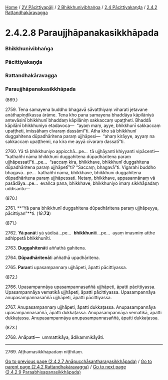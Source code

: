 
[Home](/) / [2V Pācittiyapāḷi](/tipitaka/2V.md) / [2 Bhikkhunivibhaṅga](/tipitaka/2V/2.md) / [2.4 Pācittiyakaṇḍa](/tipitaka/2V/2/2.4.md) / [2.4.2 Rattandhakāravagga](/tipitaka/2V/2/2.4/2.4.2.md)

# 2.4.2.8 Paraujjhāpanakasikkhāpada

### Bhikkhunivibhaṅga

### Pācittiyakaṇḍa

### Rattandhakāravagga

### Paraujjhāpanakasikkhāpada

(869.)

2759\. Tena samayena buddho bhagavā sāvatthiyaṃ viharati jetavane anāthapiṇḍikassa ārāme. Tena kho pana samayena bhaddāya kāpilāniyā antevāsinī bhikkhunī bhaddaṃ kāpilāniṃ sakkaccaṃ upaṭṭheti. Bhaddā kāpilānī bhikkhuniyo etadavoca—  “ayaṃ maṃ, ayye, bhikkhunī sakkaccaṃ upaṭṭheti, imissāhaṃ cīvaraṃ dassāmī”ti. Atha kho sā bhikkhunī duggahitena dūpadhāritena paraṃ ujjhāpesi—  “ahaṃ kirāyye, ayyaṃ na sakkaccaṃ upaṭṭhemi, na kira me ayyā cīvaraṃ dassatī”ti.

2760\. Yā tā bhikkhuniyo appicchā…pe…  tā ujjhāyanti khiyyanti vipācenti—  “kathañhi nāma bhikkhunī duggahitena dūpadhāritena paraṃ ujjhāpessatī”ti…pe…  “saccaṃ kira, bhikkhave, bhikkhunī duggahitena dūpadhāritena paraṃ ujjhāpetī”ti? “Saccaṃ, bhagavā”ti. Vigarahi buddho bhagavā…pe…  kathañhi nāma, bhikkhave, bhikkhunī duggahitena dūpadhāritena paraṃ ujjhāpessati. Netaṃ, bhikkhave, appasannānaṃ vā pasādāya…pe…  evañca pana, bhikkhave, bhikkhuniyo imaṃ sikkhāpadaṃ uddisantu—

(870.)

2761\. **“Yā pana bhikkhunī duggahitena dūpadhāritena paraṃ ujjhāpeyya, pācittiyan”**ti. (*18*:**73**)

(871.)

2762\. **Yā panā**ti yā yādisā…pe…  **bhikkhunī**ti…pe…  ayaṃ imasmiṃ atthe adhippetā bhikkhunīti.

2763\. **Duggahitenā**ti aññathā gahitena.

2764\. **Dūpadhāritenā**ti aññathā upadhāritena.

2765\. **Paran**ti upasampannaṃ ujjhāpeti, āpatti pācittiyassa.

(872.)

2766\. Upasampannāya upasampannasaññā ujjhāpeti, āpatti pācittiyassa. Upasampannāya vematikā ujjhāpeti, āpatti pācittiyassa. Upasampannāya anupasampannasaññā ujjhāpeti, āpatti pācittiyassa.

2767\. Anupasampannaṃ ujjhāpeti, āpatti dukkaṭassa. Anupasampannāya upasampannasaññā, āpatti dukkaṭassa. Anupasampannāya vematikā, āpatti dukkaṭassa. Anupasampannāya anupasampannasaññā, āpatti dukkaṭassa.

(873.)

2768\. Anāpatti—  ummattikāya, ādikammikāyāti.

---

2769\. Aṭṭhamasikkhāpadaṃ niṭṭhitaṃ.



[Go to previous page (2.4.2.7 Anāpucchāsantharaṇasikkhāpada)](/tipitaka/2V/2/2.4/2.4.2/2.4.2.7.md) / [Go to parent page (2.4.2 Rattandhakāravagga)](/tipitaka/2V/2/2.4/2.4.2.md) / [Go to next page (2.4.2.9 Paraabhisapanasikkhāpada)](/tipitaka/2V/2/2.4/2.4.2/2.4.2.9.md)


